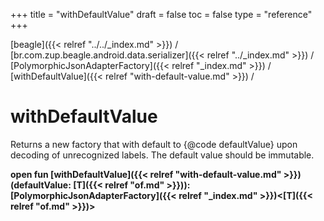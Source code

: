 +++
title = "withDefaultValue"
draft = false
toc = false
type = "reference"
+++

[beagle]({{< relref "../../_index.md" >}}) / [br.com.zup.beagle.android.data.serializer]({{< relref "../_index.md" >}}) / [PolymorphicJsonAdapterFactory]({{< relref "_index.md" >}}) / [withDefaultValue]({{< relref "with-default-value.md" >}}) / 



# withDefaultValue  


Returns a new factory that with default to {@code defaultValue} upon decoding of unrecognized labels. The default value should be immutable.

  
  
<b><b>open fun [withDefaultValue]({{< relref "with-default-value.md" >}})(defaultValue: [T]({{< relref "of.md" >}})): [PolymorphicJsonAdapterFactory]({{< relref "_index.md" >}})<[T]({{< relref "of.md" >}})></b></b>  



